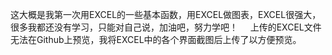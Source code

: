 这大概是我第一次用EXCEL的一些基本函数，用EXCEL做图表，EXCEL很强大，很多我都还没有学习，只能对自己说，加油吧，努力学吧！    
上传的EXCEL文件无法在Github上预览，我将EXCEL中的各个界面截图后上传了以方便预览。

